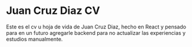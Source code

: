 # Juan Cruz Diaz CV

Este es el cv u hoja de vida de Juan Cruz Diaz, hecho en React y pensado para en un futuro agregarle backend para no actualizar las experiencias y estudios manualmente.
